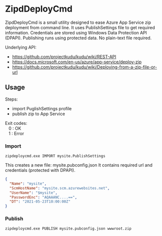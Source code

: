 # ZipdDeployCmd

ZipdDeployCmd is a small utility designed to ease Azure App Service zip deployment from command line. 
It uses PublishSettings file to get required information.
Credentials are stored using Windows Data Protection API (DPAPI).
Publishing runs using protected data. No plain-text file required.
   
Underlying API:
 - https://github.com/projectkudu/kudu/wiki/REST-API
 - https://docs.microsoft.com/en-us/azure/app-service/deploy-zip
 - https://github.com/projectkudu/kudu/wiki/Deploying-from-a-zip-file-or-url


## Usage
Steps:
 - import PuglishSettings profile
 - publish zip to App Service

Exit codes:  
&nbsp;&nbsp; 0 : OK  
&nbsp;&nbsp; 1 : Error  

### Import
```
zipdeploycmd.exe IMPORT mysite.PublishSettings
```   
This creates a new file: mysite.pubconfig.json It contains required url and credentials (protected with DPAPI).
```json
{
  "Name": "mysite",
  "ScmHostName": "mysite.scm.azurewebsites.net",
  "UserName": "$mysite",
  "PasswordEnc": "AQAAANC....==",
  "DT": "2021-05-23T10:00:00Z"
}
```

### Publish

```
zipdeploycmd.exe PUBLISH mysite.pubconfig.json wwwroot.zip 
```   



